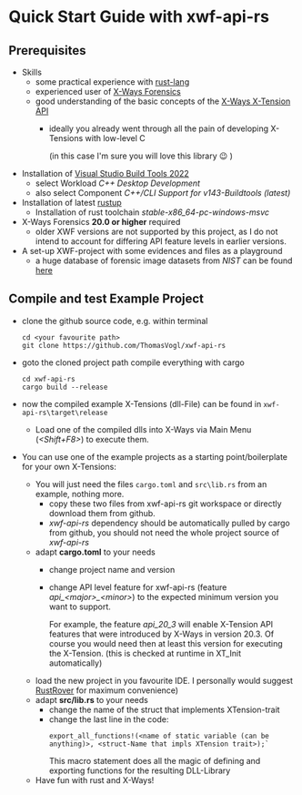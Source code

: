 # Quick Start Guide with xwf-api-rs

## Prerequisites
- Skills 
  - some practical experience with [rust-lang](https://www.rust-lang.org/learn)
  - experienced user of [X-Ways Forensics](https://www.x-ways.net/forensics/index-d.html)
  - good understanding of the basic concepts of the [X-Ways X-Tension API](https://www.x-ways.net/forensics/x-tensions/api.html)
    - ideally you already went through all the pain of developing X-Tensions with low-level C
      
      (in this case I'm sure you will love this library 😉 )
- Installation of [Visual Studio Build Tools 2022](https://aka.ms/vs/17/release/vs_BuildTools.exe)
    - select Workload  _C++ Desktop Development_
    - also select Component _C++/CLI Support for v143-Buildtools (latest)_
- Installation of latest [rustup](https://www.rust-lang.org/tools/install)
  - Installation of rust toolchain _stable-x86_64-pc-windows-msvc_
- X-Ways Forensics **20.0 or higher** required
  - older XWF versions are not supported by this project, 
    as I do not intend to account for differing API feature levels in earlier versions.
- A set-up XWF-project with some evidences and files as a playground
  - a huge database of forensic image datasets from _NIST_ can be found [here](https://cfreds.nist.gov/)

## Compile and test Example Project
- clone the github source code, e.g. within terminal
  ```
  cd <your favourite path>
  git clone https://github.com/ThomasVogl/xwf-api-rs
  ```
  
- goto the cloned project path compile everything with cargo 
  ```
  cd xwf-api-rs
  cargo build --release
  ```
  
- now the compiled example X-Tensions (dll-File) can be found in `xwf-api-rs\target\release`
  - Load one of the compiled dlls into X-Ways via Main Menu (_<Shift+F8>_) to execute them.

- You can use one of the example projects as a starting point/boilerplate for your own X-Tensions:
  - You will just need the files `cargo.toml` and `src\lib.rs` from an example, nothing more.
    - copy these two files from xwf-api-rs git workspace or directly download them from github.
    - _xwf-api-rs_ dependency should be automatically pulled by cargo from github, you should not need the whole project source of _xwf-api-rs_
  - adapt **cargo.toml** to your needs
    - change project name and version
    - change API level feature for xwf-api-rs (feature _api\_\<major\>\_\<minor\>_) to the expected minimum version you want to support.
      
      For example, the feature _api\_20\_3_ will enable  X-Tension API features that were introduced by X-Ways in version 20.3.
      Of course you would need then at least this version for executing the X-Tension. (this is checked at runtime in XT_Init automatically)
  - load the new project in you favourite IDE. I personally would suggest [RustRover](https://www.jetbrains.com/de-de/rust/) for maximum convenience)
  - adapt **src/lib.rs** to your needs
    - change the name of the struct that implements XTension-trait
    - change the last line in the code:
      ```
      export_all_functions!(<name of static variable (can be anything)>, <struct-Name that impls XTension trait>);`
      ```
      This macro statement does all the magic of defining and exporting functions for the resulting DLL-Library
  - Have fun with rust and X-Ways!